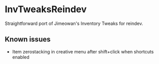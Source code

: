 # InvTweaksReindev
Straightforward port of Jimeowan's Inventory Tweaks for reindev.


## Known issues
- Item zerostacking in creative menu after shift+click when shortcuts enabled
